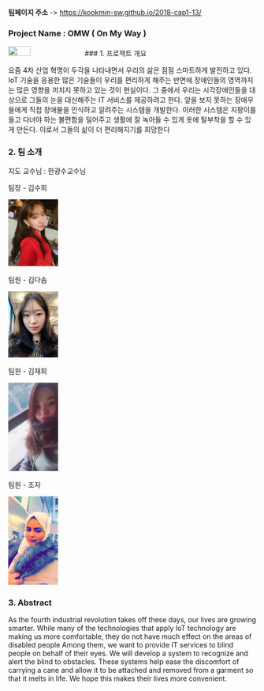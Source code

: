 
**팀페이지 주소** -> https://kookmin-sw.github.io/2018-cap1-13/

### Project Name : OMW ( On My Way )

<img src=./doc/pic/OMW.jpg width="30%" height="20%">
### 1. 프로잭트 개요

 요즘 4차 산업 혁명이 두각을 나타내면서 우리의 삶은 점점 스마트하게 발전하고 있다. IoT 기술을 응용한 많은 기술들이 우리를 편리하게 해주는 반면에 장애인들의 영역까지는 많은 영향을 끼치지 못하고 있는 것이 현실이다. 그 중에서 우리는 시각장애인들을 대상으로 그들의 눈을 대신해주는 IT 서비스를 제공하려고 한다. 앞을 보지 못하는 장애우들에게 직접 장애물을 인식하고 알려주는 시스템을 개발한다. 이러한 시스템은 지팡이를 들고 다녀야 하는 불편함을 덜어주고 생활에 잘 녹아들 수 있게 옷에 탈부착을 할 수 있게 만든다. 이로서 그들의 삶이 더 편리해지기를 희망한다

### 2. 팀 소개

지도 교수님 : 한광수교수님

팀장 - 김수희

<img src=./doc/pic/suhee.jpg width="20%" height="20%">

팀원 - 김다솜

<img src=./doc/pic/dasom.jpg width="20%" height="20%">

팀원 - 김재희

<img src=./doc/pic/jaehee.jpg width="20%" height="20%">

팀원 - 조자

<img src=./doc/pic/joza.jpg width="20%" height="20%">

### 3. Abstract
As the fourth industrial revolution takes off these days, our lives are growing smarter.
While many of the technologies that apply IoT technology are making us more comfortable, they do not have much effect on the areas of disabled people
Among them, we want to provide IT services to blind people on behalf of their eyes.
We will develop a system to recognize and alert the blind to obstacles.
These systems help ease the discomfort of carrying a cane and allow it to be attached and removed from a garment so that it melts in life.
We hope this makes their lives more convenient.
